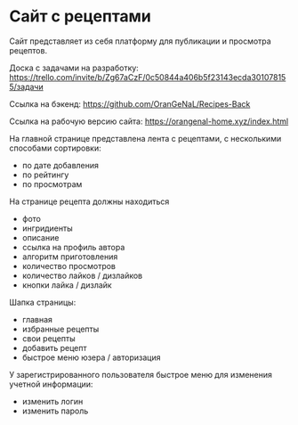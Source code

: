 # Сайт с рецептами

Сайт представляет из себя платформу для публикации и просмотра рецептов.

Доска с задачами на разработку: https://trello.com/invite/b/Zg67aCzF/0c50844a406b5f23143ecda301078155/задачи

Ссылка на бэкенд: https://github.com/OranGeNaL/Recipes-Back

Ссылка на рабочую версию сайта: https://orangenal-home.xyz/index.html

На главной странице представлена лента с рецептами, с несколькими способами сортировки:
 - по дате добавления
 - по рейтингу
 - по просмотрам

На странице рецепта должны находиться
 - фото
 - ингридиенты
 - описание
 - ссылка на профиль автора
 - алгоритм приготовления
 - количество просмотров
 - количество лайков / дизлайков
 - кнопки лайка / дизлайк

Шапка страницы:
 - главная
 - избранные рецепты
 - свои рецепты
 - добавить рецепт
 - быстрое меню юзера / авторизация

У зарегистрированного пользователя быстрое меню для изменения учетной информации:
 - изменить логин
 - изменить пароль
